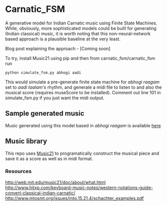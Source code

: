 # Carnatic_FSM

A generative model for Indian Carnatic music using Finite State Machines. While, obviously, more sophisticated models could be built for generating (Indian classical) music, it is worth noting that this non-neural-network based approach is a plausible baseline at the very least.

Blog post explaining the approach - [Coming soon]

To try, install Music21 using pip and then from carnatic_fsm/carnatic_fsm run

    python simulate_fsm.py abhogi aadi

This would simulate a pre-generate finite state machine for *abhogi raagam* set to *aadi taalam's* rhythm, and generate a midi file to listen to and also the musical score (requires museScore to be installed). Comment out line 101 in simulate_fsm.py if you just want the midi output.

## Sample generated music
Music generated using this model based in *abhogi raagam* is available [here](http://pages.iu.edu/~madcanda/carnatic_fsm/simulated_abhogi.mp3)

## Music library
This repo uses [Music21](http://web.mit.edu/music21/) to programatically construct the musical piece and save it as a score as well as in midi format.


### Resources
http://web.mit.edu/music21/doc/about/what.html
http://www.hitxp.com/keyboard-music-notes/western-notations-guide-convert-classical-indian-carnatic/
http://www.mtosmt.org/issues/mto.15.21.4/schachter_examples.pdf
